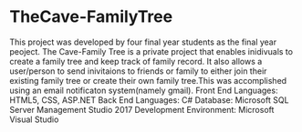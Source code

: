 # TheCave-FamilyTree
This project was developed by four final year students as the final year peoject.
The Cave-Family Tree is a private project that enables inidivuals to create a family tree and keep
track of family record. It also allows a user/person to send inivitaions to friends or family to either join their
existing family tree or create their own family tree.This was accomplished using an email notificaton system(namely gmail).
Front End Languages: HTML5, CSS, ASP.NET
Back End Languages: C#
Database: Microsoft SQL Server Management Studio 2017
Development Environment: Microsoft Visual Studio
